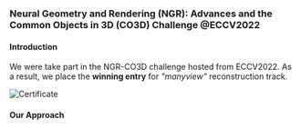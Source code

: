 ### Neural Geometry and Rendering (NGR): Advances and the Common Objects in 3D (CO3D) Challenge @ECCV2022

#### Introduction
We were take part in the NGR-CO3D challenge hosted from ECCV2022. As a result, we place the **winning entry** for *"manyview"* reconstruction track. 

![Certificate](/taey16.github.io/assets/NGR_CO3D_ECCV2022/CO3D_Multiview_centificate.png)

#### Our Approach


